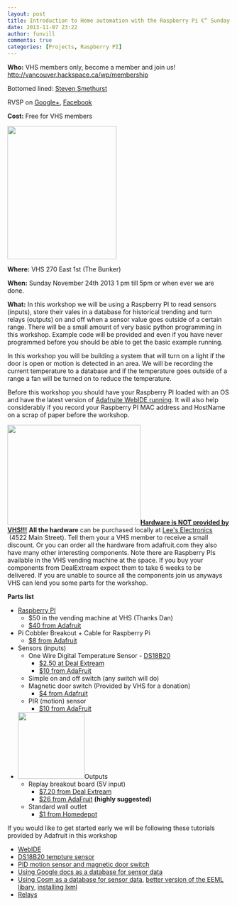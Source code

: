 ```yaml
---
layout: post
title: Introduction to Home automation with the Raspberry Pi €“ Sunday November 24th 2013
date: 2013-11-07 23:22
author: funvill
comments: true
categories: [Projects, Raspberry PI]
---
```

<strong>Who:</strong>
VHS members only, become a member and join us!
<a href="http://vancouver.hackspace.ca/wp/membership">http://vancouver.hackspace.ca/wp/membership</a>

Bottomed lined: <a href="http://abluestar.com/">Steven Smethurst</a>

RVSP on <a href="https://plus.google.com/u/0/events/cjjqunp7nflsoqtuafkuhre2dms">Google+</a>, <a href="https://www.facebook.com/events/420902668011729/">Facebook</a>

<strong>Cost:</strong>
Free for VHS members

<img class="alignright size-medium wp-image-2614" title="raspberry_pi_logo1" alt="" src="http://vancouver.hackspace.ca/wp/wp-content/uploads/2013/11/raspberry_pi_logo1-246x300.png" width="246" height="300" />

<strong>Where:</strong>
VHS 270 East 1st (The Bunker)

<strong>When:</strong>
Sunday November 24th 2013 1 pm till 5pm or when ever we are done.

<strong>What:</strong>
In this workshop we will be using a Raspberry PI to read sensors (inputs), store their vales in a database for historical trending and turn relays (outputs) on and off when a sensor value goes outside of a certain range. There will be a small amount of very basic python programming in this workshop. Example code will be provided and even if you have never programmed before you should be able to get the basic example running.

In this workshop you will be building a system that will turn on a light if the door is open or motion is detected in an area. We will be recording the current temperature to a database and if the temperature goes outside of a range a fan will be turned on to reduce the temperature.

Before this workshop you should have your Raspberry PI loaded with an OS and have the latest version of <a href="http://www.abluestar.com/blog/getting-started-with-your-raspberry-pi/">Adafruite WebIDE running</a>. It will also help considerably if you record your Raspberry PI MAC address and HostName on a scrap of paper before the workshop.

<span style="text-decoration: underline;"><strong><a href="http://vancouver.hackspace.ca/wp/wp-content/uploads/2013/11/2013-11-02-17.20.48.jpg"><img class="alignright size-medium wp-image-2613" title="2013-11-02 17.20.48" alt="" src="http://vancouver.hackspace.ca/wp/wp-content/uploads/2013/11/2013-11-02-17.20.48-300x225.jpg" width="300" height="225" /></a>Hardware is NOT provided by VHS!!!</strong></span>
<strong>All the hardware</strong> can be purchased locally at <a href="http://www.leeselectronic.com">Lee's Electronics</a>  (4522 Main Street). Tell them your a VHS member to receive a small discount. Or you can order all the hardware from adafruit.com they also have many other interesting components. Note there are Raspberry PIs available in the VHS vending machine at the space. If you buy your components from DealExtream expect them to take 6 weeks to be delivered. If you are unable to source all the components join us anyways VHS can lend you some parts for the workshop.

<strong>Parts list</strong>
<ul>
	<li><a href="http://www.raspberrypi.org/">Raspberry PI</a>
<ul>
	<li>$50 in the vending machine at VHS (Thanks Dan)</li>
	<li><a href="https://www.adafruit.com/products/998">$40 from Adafruit</a></li>
</ul>
</li>
	<li>Pi Cobbler Breakout + Cable for Raspberry Pi
<ul>
	<li><a href="https://www.adafruit.com/products/914">$8 from Adafruit</a></li>
</ul>
</li>
	<li>Sensors (inputs)
<ul>
	<li>One Wire Digital Temperature Sensor - <a href="http://www.maximintegrated.com/datasheet/index.mvp/id/2812">DS18B20</a>
<ul>
	<li><a href="http://dx.com/p/1-wire-temperature-and-humidity-sensor-142cm-143515">$2.50 at Deal Extream</a></li>
	<li><a href="http://www.adafruit.com/products/381">$10 from AdaFruit</a></li>
</ul>
</li>
	<li>Simple on and off switch (any switch will do)</li>
	<li>Magnetic door switch (Provided by VHS for a donation)
<ul>
	<li><a href="http://www.adafruit.com/products/375">$4 from Adafruit</a></li>
</ul>
</li>
	<li>PIR (motion) sensor
<ul>
	<li><a href="http://www.adafruit.com/products/189">$10 from AdaFruit</a></li>
</ul>
</li>
</ul>
</li>
	<li><a href="http://vancouver.hackspace.ca/wp/wp-content/uploads/2013/11/2013-11-02-14.10.56.jpg"><img class="alignright size-thumbnail wp-image-2616" title="2013-11-02 14.10.56" alt="" src="http://vancouver.hackspace.ca/wp/wp-content/uploads/2013/11/2013-11-02-14.10.56-150x150.jpg" width="150" height="150" /></a>Outputs
<ul>
	<li>Replay breakout board (5V input)
<ul>
	<li><a href="http://dx.com/p/4-ch-12v-power-relay-module-red-blue-173827">$7.20 from Deal Extream</a></li>
	<li><a href=" http://www.adafruit.com/products/268">$26 from AdaFruit</a> <strong>(highly suggested) </strong></li>
</ul>
</li>
	<li>Standard wall outlet
<ul>
	<li><a href="http://www.homedepot.com/p/Leviton-15-Amp-Duplex-Outlet-White-R52-05320-00W/202066670?N=c33a%3FNs%3DP_REP_PRC_MODE%257C0#.UnWNjvnbNMQ">$1 from Homedepot</a></li>
</ul>
</li>
</ul>
</li>
</ul>
If you would like to get started early we will be following these tutorials provided by Adafruit in this workshop
<ul>
	<li><a href="http://learn.adafruit.com/webide/installation">WebIDE</a></li>
	<li><a href="http://learn.adafruit.com/adafruits-raspberry-pi-lesson-11-ds18b20-temperature-sensing">DS18B20 tempture sensor</a></li>
	<li><a href="http://learn.adafruit.com/adafruits-raspberry-pi-lesson-12-sensing-movement">PID motion sensor and magnetic door switch</a></li>
	<li><a href="http://learn.adafruit.com/dht-humidity-sensing-on-raspberry-pi-with-gdocs-logging/connecting-to-google-docs">Using Google docs as a database for sensor data</a></li>
	<li><a href="http://learn.adafruit.com/send-raspberry-pi-data-to-cosm/necessary-packages">Using Cosm as a database for sensor data</a>, <a href="https://github.com/petervizi/python-eeml">better version of the EEML libary</a>, <a href="http://lxml.de/installation.html">installing lxml</a></li>
	<li><a href="http://learn.adafruit.com/adafruits-raspberry-pi-lesson-13-power-control">Relays</a></li>
</ul>
